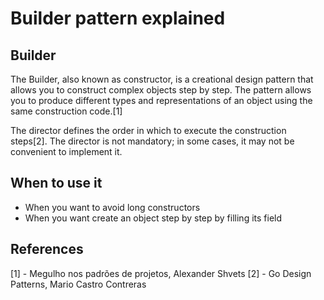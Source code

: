 # Builder pattern explained

## Builder
The Builder, also known as constructor, is a creational design pattern that allows you to construct complex objects step by step. The pattern allows you to produce different types and representations of an object using the same construction code.[1]

The director defines the order in which to execute the construction steps[2]. The director is not mandatory; in some cases, it may not be convenient to implement it.

## When to use it
* When you want to avoid long constructors
* When you want create an object step by step by filling its field

## References
[1] - Megulho nos padrões de projetos, Alexander Shvets
[2] - Go Design Patterns, Mario Castro Contreras